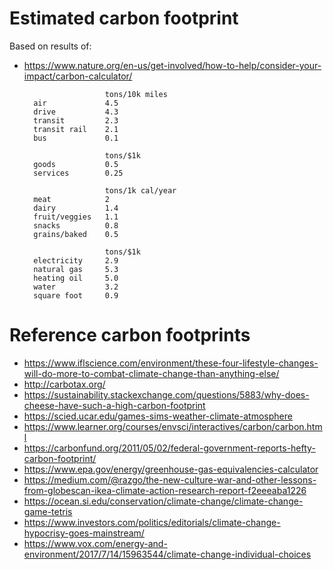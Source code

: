 # Estimated carbon footprint

Based on results of:
- <https://www.nature.org/en-us/get-involved/how-to-help/consider-your-impact/carbon-calculator/>

                        tons/10k miles
        air             4.5
        drive           4.3
        transit         2.3
        transit rail    2.1
        bus             0.1

                        tons/$1k
        goods           0.5
        services        0.25

                        tons/1k cal/year
        meat            2
        dairy           1.4
        fruit/veggies   1.1
        snacks          0.8
        grains/baked    0.5

                        tons/$1k
        electricity     2.9
        natural gas     5.3
        heating oil     5.0
        water           3.2
        square foot     0.9

# Reference carbon footprints

- <https://www.iflscience.com/environment/these-four-lifestyle-changes-will-do-more-to-combat-climate-change-than-anything-else/>
- <http://carbotax.org/>
- <https://sustainability.stackexchange.com/questions/5883/why-does-cheese-have-such-a-high-carbon-footprint>
- <https://scied.ucar.edu/games-sims-weather-climate-atmosphere>
- <https://www.learner.org/courses/envsci/interactives/carbon/carbon.html>
- <https://carbonfund.org/2011/05/02/federal-government-reports-hefty-carbon-footprint/>
- <https://www.epa.gov/energy/greenhouse-gas-equivalencies-calculator>
- <https://medium.com/@razgo/the-new-culture-war-and-other-lessons-from-globescan-ikea-climate-action-research-report-f2eeeaba1226>
- <https://ocean.si.edu/conservation/climate-change/climate-change-game-tetris>
- <https://www.investors.com/politics/editorials/climate-change-hypocrisy-goes-mainstream/>
- <https://www.vox.com/energy-and-environment/2017/7/14/15963544/climate-change-individual-choices>
